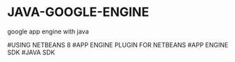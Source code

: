 # JAVA-GOOGLE-ENGINE
google app engine with java

#USING NETBEANS 8
#APP ENGINE PLUGIN FOR NETBEANS
#APP ENGINE SDK
#JAVA SDK
